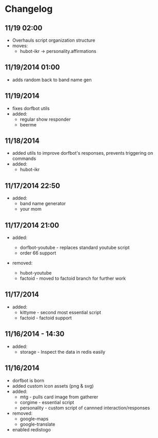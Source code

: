 # Changelog

## 11/19 02:00
* Overhauls script organization structure
* moves:
	* hubot-ikr -> personality.affirmations

## 11/19/2014 01:00
* adds random back to band name gen

## 11/19/2014
* fixes dorfbot utils
* added:
	* regular show responder
	* beerme

## 11/18/2014
* added utils to improve dorfbot's responses, prevents triggering on commands
* added:
	* hubot-ikr

## 11/17/2014 22:50
* added:
	* band name generator
	* your mom

## 11/17/2014 21:00
* added:
	* dorfbot-youtube - replaces standard youtube script
	* order 66 support

* removed:
	* hubot-youtube
	* factoid - moved to factoid branch for further work

## 11/17/2014
* added:
	* kittyme - second most essential script
	* factoid - factoid support

## 11/16/2014 - 14:30
* added:
	* storage - Inspect the data in redis easily

## 11/16/2014
* dorfbot is born
* added custom icon assets (png & svg)
* added:
	* mtg - pulls card image from gatherer
	* corgime - essential script
	* personality - custom script of cannned interaction/responses
* removed:
	* google-maps
	* google-translate
* enabled redistogo